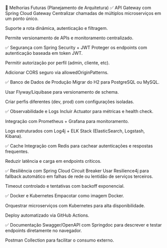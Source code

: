 🧱 Melhorias Futuras (Planejamento de Arquitetura)
✅ API Gateway com Spring Cloud Gateway
Centralizar chamadas de múltiplos microserviços em um ponto único.

Suporte a rota dinâmica, autenticação e filtragem.

Permite versionamento de APIs e monitoramento centralizado.

✅ Segurança com Spring Security + JWT
Proteger os endpoints com autenticação baseada em token JWT.

Permitir autorização por perfil (admin, cliente, etc).

Adicionar CORS seguro via allowedOriginPatterns.

✅ Banco de Dados de Produção
Migrar do H2 para PostgreSQL ou MySQL.

Usar Flyway/Liquibase para versionamento de schema.

Criar perfis diferentes (dev, prod) com configurações isoladas.

✅ Observabilidade e Logs
Incluir Actuator para métricas e health check.

Integração com Prometheus + Grafana para monitoramento.

Logs estruturados com Log4j + ELK Stack (ElasticSearch, Logstash, Kibana).

✅ Cache
Integração com Redis para cachear autenticações e respostas frequentes.

Reduzir latência e carga em endpoints críticos.

✅ Resiliência com Spring Cloud Circuit Breaker
Usar Resilience4j para fallback automático em falhas de rede ou lentidão de serviços terceiros.

Timeout controlado e tentativas com backoff exponencial.

✅ Docker e Kubernetes
Empacotar como imagem Docker.

Orquestrar microserviços com Kubernetes para alta disponibilidade.

Deploy automatizado via GitHub Actions.

✅ Documentação
Swagger/OpenAPI com Springdoc para descrever e testar endpoints diretamente no navegador.

Postman Collection para facilitar o consumo externo.
